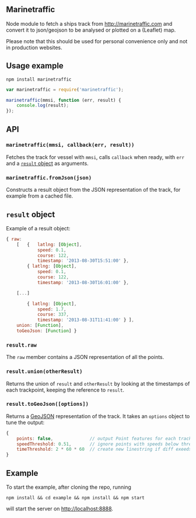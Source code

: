 ## Marinetraffic

Node module to fetch a ships track from http://marinetraffic.com and convert it to json/geojson to be analysed or plotted on a (Leaflet) map.

Please note that this should be used for personal convenience only and not in production websites.

## Usage example

`npm install marinetraffic`

```JavaScript
var marinetraffic = require('marinetraffic');

marinetraffic(mmsi, function (err, result) {
	console.log(result);
});
```
## API

### `marinetraffic(mmsi, callback(err, result))`

Fetches the track for vessel with `mmsi`, calls `callback` when ready, with `err` and a [`result` object](#result-object) as arguments.

### `marinetraffic.fromJson(json)`
Constructs a result object from the JSON representation of the track, for example from a cached file.

## `result` object
Example of a result object:
```JavaScript
{ raw:
	[	{	latlng: [Object],
			speed: 0.1,
			course: 122,
			timestamp: '2013-08-30T15:51:00' },
		{ latlng: [Object],
			speed: 0.1,
			course: 122,
			timestamp: '2013-08-30T16:01:00' },

	[...]

		{ latlng: [Object],
			speed: 1.7,
			course: 337,
			timestamp: '2013-08-31T11:41:00' } ],
	union: [Function],
	toGeoJson: [Function] }
```

### `result.raw`
The `raw` member contains a JSON representation of all the points.

### `result.union(otherResult)`
Returns the union of `result` and `otherResult` by looking at the timestamps of each trackpoint, keeping the reference to `result`.

### `result.toGeoJson([options])`
Returns a [GeoJSON](http://geojson.org/) representation of the track. It takes an `options` object to tune the output:

```JavaScript
{
	points: false,              // output Point features for each track point
	speedThreshold: 0.51,       // ignore points with speeds below threshold,
	timeThreshold: 2 * 60 * 60  // create new linestring if diff exeeds 2h
}
```

## Example
To start the example, after cloning the repo, running
```
npm install && cd example && npm install && npm start
```
will start the server on [http://localhost:8888](http://localhost:8888).
